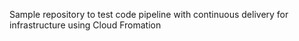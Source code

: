 Sample repository to test code pipeline with continuous delivery for infrastructure using Cloud Fromation